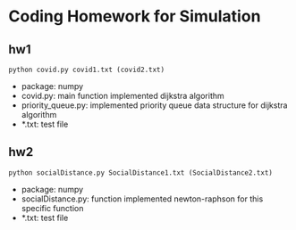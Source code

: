 # Coding Homework for Simulation
## hw1
```
python covid.py covid1.txt (covid2.txt)
```
- package: numpy
- covid.py: main function implemented dijkstra algorithm 
- priority_queue.py: implemented priority queue data structure for dijkstra algorithm
- *.txt: test file
## hw2
```
python socialDistance.py SocialDistance1.txt (SocialDistance2.txt)
```
- package: numpy
- socialDistance.py: function implemented newton-raphson for this specific function 
- *.txt: test file